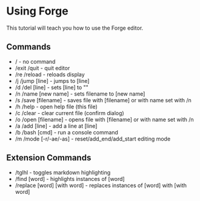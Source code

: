 # Using Forge
This tutorial will teach you how to use the Forge editor.

## Commands
- / - no command
- /exit /quit - quit editor
- /re /reload - reloads display
- /j /jump [line] - jumps to [line]
- /d /del [line] - sets [line] to ""
- /n /name [new name] - sets filename to [new name]
- /s /save [filename] - saves file with [filename] or with name set with /n
- /h /help - open help file (this file)
- /c /clear - clear current file (confirm dialog)
- /o /open [filename] - opens file with [filename] or with name set with /n
- /a /add [line] - add a line at [line]
- /b /bash [cmd] - run a console command
- /m /mode [-r/-ae/-as] - reset/add_end/add_start editing mode

## Extension Commands
- /tglhl - toggles markdown highlighting
- /find [word] - highlights instances of [word]
- /replace [word] [with word] - replaces instances of [word] with [with word]
